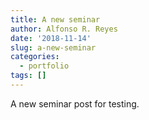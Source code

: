 ```yaml
---
title: A new seminar
author: Alfonso R. Reyes
date: '2018-11-14'
slug: a-new-seminar
categories:
  - portfolio
tags: []
---
```



A new seminar post for testing.

